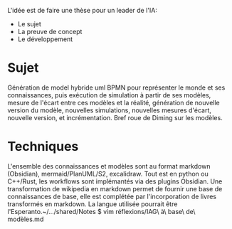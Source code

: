 L'idée est de faire une thèse pour un leader de l'IA:
- Le sujet
- La preuve de concept
- Le développement

# Sujet
Génération de model hybride uml BPMN pour représenter le monde et ses connaissances, puis exécution de simulation à partir de ses modèles, mesure de l'écart entre ces modèles et la réalité, génération de nouvelle version du modèle, nouvelles simulations, nouvelles mesures d'écart, nouvelle version, et incrémentation. Bref roue de Diming sur les modèles.

# Techniques
L'ensemble des connaissances et modèles sont au format markdown (Obsidian), mermaid/PlanUML/S2, excalidraw. Tout est en python ou C++/Rust, les workflows sont implémantés via des plugins Obsidian. Une transformation de wikipedia en markdown permet de fournir une base de connaissances de base, elle est complétée par l'incorporation de livres transformés en markdown. La langue utilisée pourrait être l'Esperanto.~/.../shared/Notes $ vim réflexions/IAG\ à\ base\ de\ modèles.md
